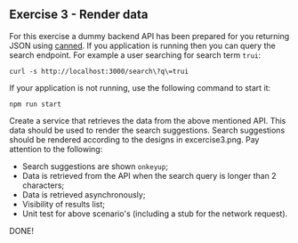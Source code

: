 ## Exercise 3 - Render data

For this exercise a dummy backend API has been prepared for you returning JSON using [canned](https://github.com/sideshowcoder/canned). If you application is running then you can query the search endpoint. For example a user searching for search term `trui`:
```
curl -s http://localhost:3000/search\?q\=trui
```

If your application is not running, use the following command to start it:

```
npm run start
```

Create a service that retrieves the data from the above mentioned API. This data should be used to render the search suggestions. Search suggestions should be rendered according to the designs in excercise3.png. Pay attention to the following:

- Search suggestions are shown `onkeyup`;
- Data is retrieved from the API when the search query is longer than 2 characters;
- Data is retrieved asynchronously;
- Visibility of results list;
- Unit test for above scenario's (including a stub for the network request).

DONE!